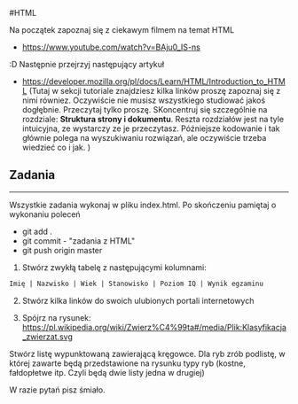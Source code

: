 #HTML

Na początek zapoznaj się z ciekawym filmem na temat HTML
* https://www.youtube.com/watch?v=BAju0_IS-ns

:D 
Następnie przejrzyj następujący artykuł 
* https://developer.mozilla.org/pl/docs/Learn/HTML/Introduction_to_HTML
(Tutaj w sekcji tutoriale znajdziesz kilka linków proszę zapoznaj się z nimi równiez.
Oczywiście nie musisz wszystkiego studiować jakoś dogłębnie. Przeczytaj tylko proszę.
SKoncentruj się szczególnie na rozdziale: **Struktura strony i dokumentu**.
Reszta rozdziałów jest na tyle intuicyjna, ze wystarczy ze je przeczytasz. Późniejsze kodowanie
i tak głównie polega na wyszukiwaniu rozwiązań, ale oczywiście trzeba wiedzieć co i jak. )


## Zadania
-------
Wszystkie zadania wykonaj w pliku index.html. Po skończeniu pamiętaj o wykonaniu poleceń
* git add .
* git commit - "zadania z HTML"
* git push origin master

 1. Stwórz zwykłą tabelę z następującymi kolumnami:
 ```HTML
 Imię | Nazwisko | Wiek | Stanowisko | Poziom IQ | Wynik egzaminu
 ```

2. Stwórz kilka linków do swoich ulubionych portali internetowych

3. Spójrz na rysunek: https://pl.wikipedia.org/wiki/Zwierz%C4%99ta#/media/Plik:Klasyfikacja_zwierzat.svg

Stwórz listę wypunktowaną zawierającą kręgowce. Dla ryb zrób podlistę, w której zawarte będą przedstawione na rysunku typy ryb (kostne, fałdopłetwe itp. Czyli będą dwie listy jedna w drugiej)

W razie pytań pisz śmiało.